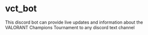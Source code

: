 # vct_bot
This discord bot can provide live updates and information about the VALORANT Champions Tournament to any discord text channel
